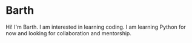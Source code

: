 # Barth
Hi! I'm Barth.
I am interested in learning coding.
I am learning Python for now and looking for collaboration and mentorship.
